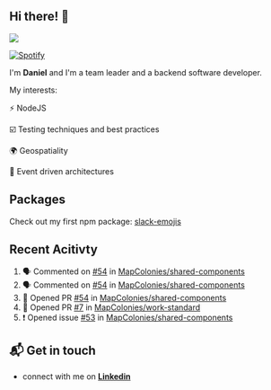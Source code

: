 ## Hi there! 👋

<p>
  <img src="https://github-readme-stats.vercel.app/api?username=syncush&theme=tokyonight">
</p>

[![Spotify](https://novatorem-rust.vercel.app/api/spotify)](https://open.spotify.com/user/syncush)

I'm **Daniel** and I'm a team leader and a backend software developer.

My interests:

⚡ NodeJS

☑️ Testing techniques and best practices

🌍 Geospatiality

🧠 Event driven architectures

## Packages
Check out my first npm package: [slack-emojis](https://www.npmjs.com/package/slack-emojis)

## Recent Acitivty
<!--START_SECTION:activity-->
1. 🗣 Commented on [#54](https://github.com//MapColonies/shared-components/issues/54) in [MapColonies/shared-components](https://github.com//MapColonies/shared-components)
2. 🗣 Commented on [#54](https://github.com//MapColonies/shared-components/issues/54) in [MapColonies/shared-components](https://github.com//MapColonies/shared-components)
3. 💪 Opened PR [#54](https://github.com//MapColonies/shared-components/pull/54) in [MapColonies/shared-components](https://github.com//MapColonies/shared-components)
4. 💪 Opened PR [#7](https://github.com//MapColonies/work-standard/pull/7) in [MapColonies/work-standard](https://github.com//MapColonies/work-standard)
5. ❗️ Opened issue [#53](https://github.com//MapColonies/shared-components/issues/53) in [MapColonies/shared-components](https://github.com//MapColonies/shared-components)
<!--END_SECTION:activity-->

## 📬 Get in touch

* connect with me on [**Linkedin**](https://www.linkedin.com/in/daniel-hermon-927372144/)
